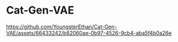 ﻿# Cat-Gen-VAE


https://github.com/YoungsterEthan/Cat-Gen-VAE/assets/66433242/b82060ae-0b97-4526-9cb4-aba5f4b0a26e

